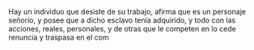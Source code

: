 Hay un individuo que desiste de su trabajo, afirma que es un personaje señorío, y posee que a dicho esclavo tenía adquirido, y todo con las acciones, reales, personales, y de otras que le competen en lo cede renuncia y traspasa en el com